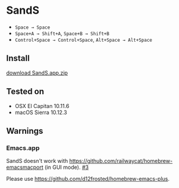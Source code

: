 # SandS

- `Space → Space`
- `Space+A → Shift+A`, `Space+B → Shift+B`
- `Control+Space → Control+Space`, `Alt+Space → Alt+Space`

## Install

[download SandS.app.zip](https://github.com/ToQoz/SandS/releases/download/v2.0/SandS.app.zip)

## Tested on

- OSX El Capitan 10.11.6
- macOS Sierra 10.12.3

## Warnings

### Emacs.app

SandS doesn't work with https://github.com/railwaycat/homebrew-emacsmacport (in GUI mode). [#3](https://github.com/ToQoz/SandS/issues/3)

Please use https://github.com/d12frosted/homebrew-emacs-plus.
